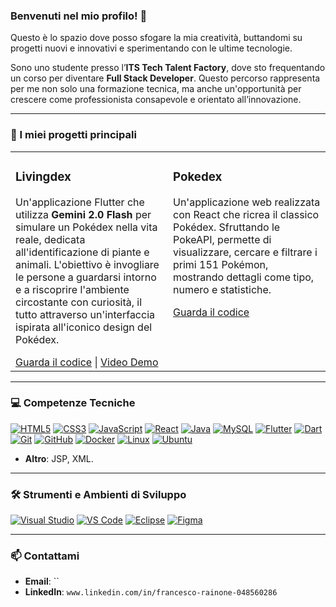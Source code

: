 ### Benvenuti nel mio profilo! 👋

Questo è lo spazio dove posso sfogare la mia creatività, buttandomi su progetti nuovi e innovativi e sperimentando con le ultime tecnologie.

Sono uno studente presso l’**ITS Tech Talent Factory**, dove sto frequentando un corso per diventare **Full Stack Developer**. Questo percorso rappresenta per me non solo una formazione tecnica, ma anche un'opportunità per crescere come professionista consapevole e orientato all’innovazione.

---

### 🔭 I miei progetti principali

<table>
  <tr>
    <td width="50%" valign="top">
      <h3>Livingdex</h3>
      <p>Un'applicazione Flutter che utilizza <strong>Gemini 2.0 Flash</strong> per simulare un Pokédex nella vita reale, dedicata all'identificazione di piante e animali. L'obiettivo è invogliare le persone a guardarsi intorno e a riscoprire l'ambiente circostante con curiosità, il tutto attraverso un'interfaccia ispirata all'iconico design del Pokédex.</p>
      <a href="https://github.com/Francesco-rainone/Livingdex">Guarda il codice</a> | <a href="https://youtu.be/Rmdl-78N8U4">Video Demo</a>
    </td>
    <td width="50%" valign="top">
      <h3>Pokedex</h3>
      <p>Un'applicazione web realizzata con React che ricrea il classico Pokédex. Sfruttando le PokeAPI, permette di visualizzare, cercare e filtrare i primi 151 Pokémon, mostrando dettagli come tipo, numero e statistiche.</p>
      <a href="https://github.com/Francesco-rainone/pokedex">Guarda il codice</a>
      <br/><br/>
    </td>
  </tr>
</table>

---

### 💻 Competenze Tecniche

<p align="left">
  <a href="https://www.w3.org/html/" target="_blank" rel="noreferrer"><img src="https://img.shields.io/badge/HTML5-E34F26?style=for-the-badge&logo=html5&logoColor=white" alt="HTML5" /></a>
  <a href="https://www.w3schools.com/css/" target="_blank" rel="noreferrer"><img src="https://img.shields.io/badge/CSS3-1572B6?style=for-the-badge&logo=css3&logoColor=white" alt="CSS3" /></a>
  <a href="https://developer.mozilla.org/en-US/docs/Web/JavaScript" target="_blank" rel="noreferrer"><img src="https://img.shields.io/badge/JavaScript-F7DF1E?style=for-the-badge&logo=javascript&logoColor=black" alt="JavaScript" /></a>
  <a href="https://reactjs.org/" target="_blank" rel="noreferrer"><img src="https://img.shields.io/badge/React-20232A?style=for-the-badge&logo=react&logoColor=61DAFB" alt="React" /></a>
  <a href="https://www.java.com" target="_blank" rel="noreferrer"><img src="https://img.shields.io/badge/Java-ED8B00?style=for-the-badge&logo=openjdk&logoColor=white" alt="Java" /></a>
  <a href="https://www.mysql.com/" target="_blank" rel="noreferrer"><img src="https://img.shields.io/badge/MySQL-005C84?style=for-the-badge&logo=mysql&logoColor=white" alt="MySQL" /></a>
  <a href="https://flutter.dev" target="_blank" rel="noreferrer"><img src="https://img.shields.io/badge/Flutter-02569B?style=for-the-badge&logo=flutter&logoColor=white" alt="Flutter" /></a>
  <a href="https://dart.dev" target="_blank" rel="noreferrer"><img src="https://img.shields.io/badge/Dart-0175C2?style=for-the-badge&logo=dart&logoColor=white" alt="Dart" /></a>
  <a href="https://git-scm.com/" target="_blank" rel="noreferrer"><img src="https://img.shields.io/badge/GIT-E44C30?style=for-the-badge&logo=git&logoColor=white" alt="Git" /></a>
  <a href="https://github.com/" target="_blank" rel="noreferrer"><img src="https://img.shields.io/badge/GitHub-100000?style=for-the-badge&logo=github&logoColor=white" alt="GitHub" /></a>
  <a href="https://www.docker.com/" target="_blank" rel="noreferrer"><img src="https://img.shields.io/badge/Docker-2496ED?style=for-the-badge&logo=docker&logoColor=white" alt="Docker" /></a>
  <a href="https://www.linux.org/" target="_blank" rel="noreferrer"><img src="https://img.shields.io/badge/Linux-FCC624?style=for-the-badge&logo=linux&logoColor=black" alt="Linux" /></a>
  <a href="https://ubuntu.com/" target="_blank" rel="noreferrer"><img src="https://img.shields.io/badge/Ubuntu-E95420?style=for-the-badge&logo=ubuntu&logoColor=white" alt="Ubuntu" /></a>
</p>

- **Altro**: JSP, XML.

---

### 🛠️ Strumenti e Ambienti di Sviluppo

<p align="left">
  <a href="https://visualstudio.microsoft.com/" target="_blank" rel="noreferrer"><img src="https://img.shields.io/badge/Visual_Studio-5C2D91?style=for-the-badge&logo=visual%20studio&logoColor=white" alt="Visual Studio" /></a>
  <a href="https://code.visualstudio.com/" target="_blank" rel="noreferrer"><img src="https://img.shields.io/badge/VS_Code-0078D4?style=for-the-badge&logo=visual%20studio%20code&logoColor=white" alt="VS Code" /></a>
  <a href="https://www.eclipse.org/" target="_blank" rel="noreferrer"><img src="https://img.shields.io/badge/Eclipse-2C2255?style=for-the-badge&logo=eclipse&logoColor=white" alt="Eclipse" /></a>
  <a href="https://www.figma.com/" target="_blank" rel="noreferrer"><img src="https://img.shields.io/badge/Figma-F24E1E?style=for-the-badge&logo=figma&logoColor=white" alt="Figma" /></a>
</p>

---

### 📫 Contattami

- **Email**: ``
- **LinkedIn**: `www.linkedin.com/in/francesco-rainone-048560286`
